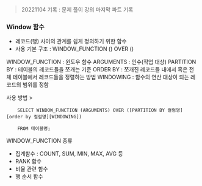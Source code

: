 > 20221104 기록 : 문제 풀이 강의 마지막 파트 기록

### Window 함수

- 레코드(행) 사이의 관계를 쉽게 정의하기 위한 함수
- 사용 기본 구조 : WINDOW_FUNCTION () OVER ()

WINDOW_FUNCTION : 윈도우 함수
ARGUMENTS : 인수(작업 대상)
PARTITION BY : 테이블의 레코드들을 쪼개는 기준
ORDER BY : 쪼개진 레코드들 내에서 혹은 전체 테이블에서 레코드들을 정렬하는 방법
WINDOWING : 함수의 연산 대상이 되는 레코드의 범위를 정함

사용 방법 >

        SELECT WINDOW_FUNCTION (ARGUMENTS) OVER ([PARTITION BY 컬럼명][order by 컬럼명][WINDOWING])

        FROM 테이블명;

WINDOW_FUNCTION 종류

- 집계함수 : COUNT, SUM, MIN, MAX, AVG 등
- RANK 함수
- 비율 관련 함수
- 행 순서 함수
